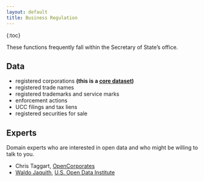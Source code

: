 ```yaml
---
layout: default
title: Business Regulation
---
```


{:toc}

These functions frequently fall within the Secretary of State’s office.

## Data

* registered corporations **(this is a [core dataset](core-datasets.html))**
* registered trade names
* registered trademarks and service marks
* enforcement actions
* UCC filings and tax liens
* registered securities for sale

## Experts

Domain experts who are interested in open data and who might be willing to talk to you.

* Chris Taggart, [OpenCorporates](https://opencorporates.com/)
* [Waldo Jaquith](waldo@usodi.org), [U.S. Open Data Institute](http://usodi.org/)
